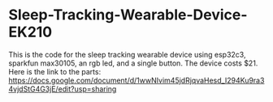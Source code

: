 # Sleep-Tracking-Wearable-Device-EK210
This is the code for the sleep tracking wearable device using esp32c3, sparkfun max30105, an rgb led, and a single button. The device costs $21. Here is the link to the parts: https://docs.google.com/document/d/1wwNIvim45jdRjqvaHesd_I294Ku9ra34vjdStG4G3jE/edit?usp=sharing 
